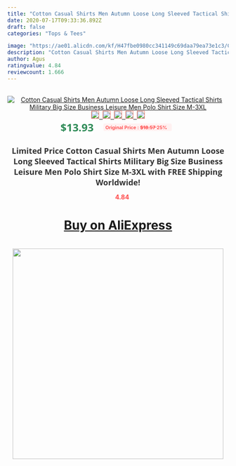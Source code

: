 ```yaml
---
title: "Cotton Casual Shirts Men Autumn Loose Long Sleeved Tactical Shirts Military Big Size Business Leisure Men Polo Shirt Size M-3XL"
date: 2020-07-17T09:33:36.892Z
draft: false
categories: "Tops & Tees"

image: "https://ae01.alicdn.com/kf/H47fbe0980cc341149c69daa79ea73e1c3/Cotton-Casual-Shirts-Men-Autumn-Loose-Long-Sleeved-Tactical-Shirts-Military-Big-Size-Business-Leisure-Men.png_220x220.png"
description: "Cotton Casual Shirts Men Autumn Loose Long Sleeved Tactical Shirts Military Big Size Business Leisure Men Polo Shirt Size M-3XL"
author: Agus
ratingvalue: 4.84
reviewcount: 1.666
---
```

<br>
<div style="text-align: center;">
<a href="https://s.click.aliexpress.com/e/_ADN9D7" target="_blank" rel="nofollow noopener noreferrer"><img alt="Cotton Casual Shirts Men Autumn Loose Long Sleeved Tactical Shirts Military Big Size Business Leisure Men Polo Shirt Size M-3XL" class="magnifier-image" src="https://ae01.alicdn.com/kf/H47fbe0980cc341149c69daa79ea73e1c3/Cotton-Casual-Shirts-Men-Autumn-Loose-Long-Sleeved-Tactical-Shirts-Military-Big-Size-Business-Leisure-Men.png_220x220.png_640x640.jpg">
<br>
<img style="border:1px solid salmon" src="https://ae01.alicdn.com/kf/H47fbe0980cc341149c69daa79ea73e1c3/Cotton-Casual-Shirts-Men-Autumn-Loose-Long-Sleeved-Tactical-Shirts-Military-Big-Size-Business-Leisure-Men.png_120x120.jpg">&nbsp;&nbsp;<img style="border:1px solid salmon" src="https://ae01.alicdn.com/kf/H5c30e196ac074ebe9d948fec90de968cD/Cotton-Casual-Shirts-Men-Autumn-Loose-Long-Sleeved-Tactical-Shirts-Military-Big-Size-Business-Leisure-Men.png_120x120.jpg">&nbsp;&nbsp;<img style="border:1px solid salmon" src="https://ae01.alicdn.com/kf/Hf104b2ae66b44a53a3737f60461baed20/Cotton-Casual-Shirts-Men-Autumn-Loose-Long-Sleeved-Tactical-Shirts-Military-Big-Size-Business-Leisure-Men.png_120x120.jpg">&nbsp;&nbsp;<img style="border:1px solid salmon" src="https://ae01.alicdn.com/kf/H34b5145aef244be2aad904d71ba17024L/Cotton-Casual-Shirts-Men-Autumn-Loose-Long-Sleeved-Tactical-Shirts-Military-Big-Size-Business-Leisure-Men.jpg_120x120.jpg">&nbsp;&nbsp;<img style="border:1px solid salmon" src="https://ae01.alicdn.com/kf/H3abb4a798b7144a88badfec332ba67d08/Cotton-Casual-Shirts-Men-Autumn-Loose-Long-Sleeved-Tactical-Shirts-Military-Big-Size-Business-Leisure-Men.png_120x120.jpg"></a></div><br0>
<div style="text-align: center;"><span style="background-color: white; border: 0px; box-sizing: border-box; color: seagreen; display: inline-block; font-family: &quot;open sans&quot; , &quot;arial&quot; , &quot;helvetica&quot; , sans-serif , &quot;heiti&quot;; font-size: 24px; font-stretch: inherit; font-weight: 700; line-height: inherit; margin: 0px 10px 0px 0px; padding: 0px; vertical-align: middle;">$13.93 </span>
<span style="background: rgb(255 , 241 , 241); border-radius: 3px; border: 0px; box-sizing: border-box; color: #ff4747; display: inline-block; font-family: inherit; font-size: 12px; font-stretch: inherit; font-style: inherit; font-variant: inherit; font-weight: 600; line-height: inherit; margin: 0px; padding: 2px 5px; transform: scale(0.9); vertical-align: middle;">Original Price : <b style="text-decoration: line-through;">$18.57 </b> 25%&nbsp;&nbsp;</span></div>
<h1 style="color: #333333; display: inline-block; font-family: &quot;open sans&quot; , &quot;arial&quot; , &quot;helvetica&quot; , sans-serif , &quot;heiti&quot;; font-size: 18px; font-stretch: inherit; font-weight: 700; text-align: center;">Limited Price Cotton Casual Shirts Men Autumn Loose Long Sleeved Tactical Shirts Military Big Size Business Leisure Men Polo Shirt Size M-3XL with FREE Shipping Worldwide!</h1>
<div style="color: #ff4747; text-align: center;">
<img src="https://4.bp.blogspot.com/-M0ZcTcb-5uY/XleCXlxnR4I/AAAAAAAAAEc/OrjgMkXV1oMQFaCRZj5HQwOCBcu3w1FegCPcBGAYYCw/s1600/star.png" style="height: 15px;">&nbsp;<b>4.84</b></div>
<div class="button_cont" align="center"><a class="buynow_a" href="https://s.click.aliexpress.com/e/_ADN9D7" target="_blank" rel="nofollow noopener noreferrer"><H1>Buy on AliExpress</H1></a></div><br>
<div class="separator" style="clear: both; text-align: center;">
<img src="https://lh3.googleusercontent.com/-pTy5HemUv9M/XlePHvY0dAI/AAAAAAAAAE4/0nX5iRUoIWY8eMW9Dpxeirr157OZliDIgCLcBGAsYHQ/s1600/badge.gif" width="480">
</div>
